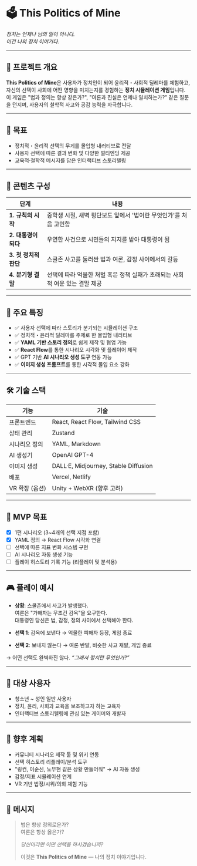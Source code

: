 # 🗳️ This Politics of Mine

_정치는 언제나 남의 일이 아니다._  
_이건 나의 정치 이야기다._

---

## 📌 프로젝트 개요

**This Politics of Mine**은 사용자가 정치인이 되어 윤리적・사회적 딜레마를 체험하고, 자신의 선택이 사회에 어떤 영향을 미치는지를 경험하는 **정치 시뮬레이션 게임**입니다.  
이 게임은 "법과 정의는 항상 같은가?", "여론과 진실은 언제나 일치하는가?" 같은 질문을 던지며, 사용자의 철학적 사고와 공감 능력을 자극합니다.

---

## 🎯 목표

- 정치적・윤리적 선택의 무게를 몰입형 내러티브로 전달
- 사용자 선택에 따른 결과 변화 및 다양한 멀티엔딩 제공
- 교육적·철학적 메시지를 담은 인터랙티브 스토리텔링

---

## 🧩 콘텐츠 구성

| 단계                  | 내용                                                                         |
| --------------------- | ---------------------------------------------------------------------------- |
| **1. 규칙의 시작**    | 중학생 시절, 새벽 횡단보도 앞에서 '법이란 무엇인가'를 처음 고민함            |
| **2. 대통령이 되다**  | 우연한 사건으로 시민들의 지지를 받아 대통령이 됨                             |
| **3. 첫 정치적 판단** | 스쿨존 사고를 둘러싼 법과 여론, 감정 사이에서의 갈등                         |
| **4. 분기형 결말**    | 선택에 따라 억울한 처벌 혹은 정책 실패가 초래되는 사회적 여운 있는 결말 제공 |

---

## 🧠 주요 특징

- ✅ 사용자 선택에 따라 스토리가 분기되는 시뮬레이션 구조
- ✅ 정치적・윤리적 딜레마를 주제로 한 몰입형 내러티브
- ✅ **YAML 기반 스토리 정의**로 쉽게 제작 및 협업 가능
- ✅ **React Flow**를 통한 시나리오 시각화 및 플레이어 제작
- ✅ GPT 기반 **AI 시나리오 생성 도구** 연동 가능
- ✅ **이미지 생성 프롬프트**를 통한 시각적 몰입 요소 강화

---

## 🛠 기술 스택

| 기능           | 기술                                 |
| -------------- | ------------------------------------ |
| 프론트엔드     | React, React Flow, Tailwind CSS      |
| 상태 관리      | Zustand                              |
| 시나리오 정의  | YAML, Markdown                       |
| AI 생성기      | OpenAI GPT-4                         |
| 이미지 생성    | DALL·E, Midjourney, Stable Diffusion |
| 배포           | Vercel, Netlify                      |
| VR 확장 (옵션) | Unity + WebXR (향후 고려)            |

---

## 🎯 MVP 목표

- [x] 1편 시나리오 (3~4개의 선택 지점 포함)
- [x] YAML 정의 → React Flow 시각화 연결
- [ ] 선택에 따른 지표 변화 시스템 구현
- [ ] AI 시나리오 자동 생성 기능
- [ ] 플레이 히스토리 기록 기능 (리플레이 및 분석용)

---

## 🎮 플레이 예시

- **상황**: 스쿨존에서 사고가 발생했다.  
  여론은 "가해자는 무조건 감옥"을 요구한다.  
  대통령인 당신은 법, 감정, 정의 사이에서 선택해야 한다.

- **선택 1**: 감옥에 보낸다 → 억울한 피해자 등장, 게임 종료
- **선택 2**: 보내지 않는다 → 여론 반발, 비슷한 사고 재발, 게임 종료

→ 어떤 선택도 완벽하진 않다. _“그래서 정치란 무엇인가?”_

---

## 👥 대상 사용자

- 청소년 ~ 성인 일반 사용자
- 정치, 윤리, 사회과 교육을 보조하고자 하는 교육자
- 인터랙티브 스토리텔링에 관심 있는 게이머와 개발자

---

## 🔮 향후 계획

- 커뮤니티 시나리오 제작 툴 및 위키 연동
- 선택 히스토리 리플레이/분석 도구
- "링컨, 이순신, 노무현 같은 상황 만들어줘" → AI 자동 생성
- 감정/지표 시뮬레이션 연계
- VR 기반 법정/시위/의회 체험 기능

---

## 📣 메시지

> 법은 항상 정의로운가?  
> 여론은 항상 옳은가?
>
> _당신이라면 어떤 선택을 하시겠습니까?_
>
> 이것은 **This Politics of Mine** — 나의 정치 이야기입니다.
